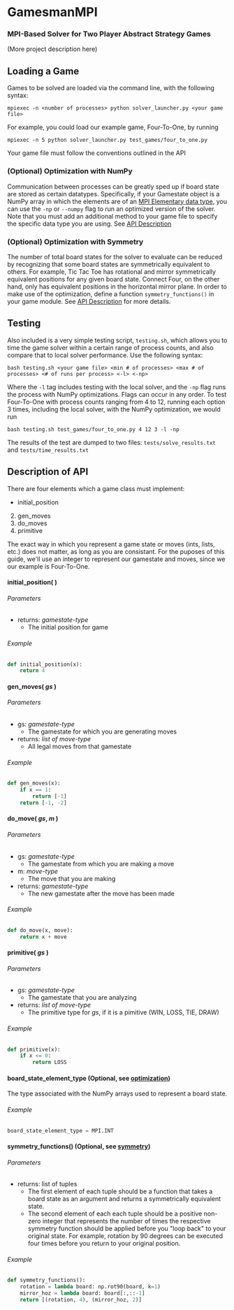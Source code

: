 # GamesmanMPI
### MPI-Based Solver for Two Player Abstract Strategy Games

(More project description here)

## Loading a Game
Games to be solved are loaded via the command line, with the following syntax:
```
mpiexec -n <number of processes> python solver_launcher.py <your game file>
```
For example, you could load our example game, Four-To-One, by running
```
mpiexec -n 5 python solver_launcher.py test_games/four_to_one.py
```
Your game file must follow the conventions outlined in the API

### <a name="optimize-desc"></a>(Optional) Optimization with NumPy
Communication between processes can be greatly sped up if board state are stored as certain datatypes. Specifically, if your Gamestate object is a NumPy array in which the elements are of an [MPI Elementary data type](https://computing.llnl.gov/tutorials/mpi/#Routine_Arguments "MPI Primitives"), you can use the `-np` or `--numpy` flag to run an optimized version of the solver. Note that you must add an additional method to your game file to specify the specific data type you are using. See [API Description](#optimize-api)

### <a name="sym-desc"></a>(Optional) Optimization with Symmetry
The number of total board states for the solver to evaluate can be reduced by recognizing that some board states are symmetrically equivalent to others. For example, Tic Tac Toe has rotational and mirror symmetrically equivalent positions for any given board state. Connect Four, on the other hand, only has equivalent positions in the horizontal mirror plane. In order to make use of the optimization, define a function `symmetry_functions()` in your game module. See [API Description](#sym-api) for more details.

## Testing
Also included is a very simple testing script, `testing.sh`, which allows you to time the game solver within a certain range of process counts, and also compare that to local solver performance. Use the following syntax:
```
bash testing.sh <your game file> <min # of processes> <max # of processes> <# of runs per process> <-l> <-np>
```
Where the `-l` tag includes testing with the local solver, and the `-np` flag runs the process with NumPy optimizations. Flags can occur in any order. To test Four-To-One with process counts ranging from 4 to 12, running each option 3 times, including the local solver, with the NumPy optimization, we would run
```
bash testing.sh test_games/four_to_one.py 4 12 3 -l -np
```
The results of the test are dumped to two files: `tests/solve_results.txt` and `tests/time_results.txt`

## Description of API
There are four elements which a game class must implement:
- initial_position
2. gen_moves
3. do_moves
4. primitive

The exact way in which you represent a game state or moves (ints, lists, etc.) does not matter, as long as you are consistant. For the puposes of this guide, we'll use an integer to represent our gamestate and moves, since we our example is Four-To-One.

#### initial_position( )
###### Parameters
- returns: *gamestate-type*
  - The initial position for game

###### Example
```python
def initial_position(x):
    return 4
```

#### gen_moves( *gs* )
###### Parameters
- gs: *gamestate-type*
  - The gamestate for which you are generating moves
- returns: *list of move-type*
  - All legal moves from that gamestate

###### Example
```python
def gen_moves(x):
    if x == 1:
        return [-1]
    return [-1, -2]
```

#### do_move( *gs*, *m* )
###### Parameters
- gs: *gamestate-type*
  - The gamestate from which you are making a move
- m: *move-type*
  - The move that you are making
- returns: *gamestate-type*
  - The new gamestate after the move has been made

###### Example
```python
def do_move(x, move):
    return x + move
```
#### primitive( *gs* )
###### Parameters
- gs: *gamestate-type*
  - The gamestate that you are analyzing
- returns: *list of move-type*
  - The primitive type for *gs*, if it is a pimitive (WIN, LOSS, TIE, DRAW)

###### Example
```python
def primitive(x):
    if x <= 0:
        return LOSS
```

#### <a name="optimize-api"></a> board_state_element_type (Optional, see [optimization](#optimize-desc))
The type associated with the NumPy arrays used to represent a board state.
###### Example
```python
board_state_element_type = MPI.INT
```

#### <a name="sym-api"></a> symmetry_functions() (Optional, see [symmetry](#sym-desc))
###### Parameters
- returns: list of tuples
  - The first element of each tuple should be a function that takes a board state as an argument and returns a symmetrically equivalent state.
  - The second element of each each tuple should be a positive non-zero integer that represents the number of times the respective symmetry function should be applied before you "loop back" to your original state. For example, rotation by 90 degrees can be executed four times before you return to your original position.

###### Example
```python
def symmetry_functions():
    rotation = lambda board: np.rot90(board, k=1)
    mirror_hoz = lambda board: board[:,::-1]
    return [(rotation, 4), (mirror_hoz, 2)]
```
